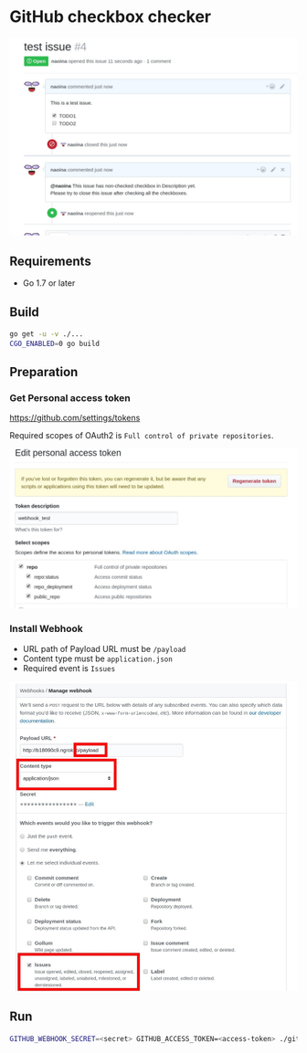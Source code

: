 # GitHub checkbox checker

![7dbc2da](assets/7dbc2da.jpg)

## Requirements

- Go 1.7 or later

## Build

```bash
go get -u -v ./...
CGO_ENABLED=0 go build
```

## Preparation

### Get Personal access token

https://github.com/settings/tokens

Required scopes of OAuth2 is `Full control of private repositories`.

![8b07f86](assets/8b07f86.jpg)

### Install Webhook

- URL path of Payload URL must be `/payload`
- Content type must be `application.json`
- Required event is `Issues`

![bfe28c8](assets/bfe28c8.jpg)

## Run

```bash
GITHUB_WEBHOOK_SECRET=<secret> GITHUB_ACCESS_TOKEN=<access-token> ./github_checkbox_checker
```
